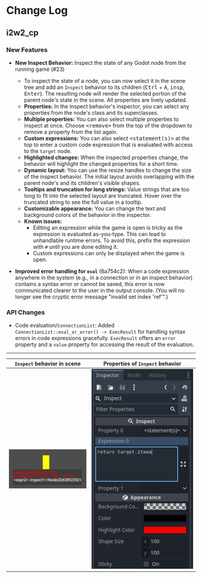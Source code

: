 # Change Log

## i2w2_cp

### New Features

- **New Inspect Behavior:** Inspect the state of any Godot node from the running game (#23)
  - To inspect the state of a node, you can now select it in the scene tree and add an `Inspect` behavior to its children (<kbd>Ctrl</kbd> + <kbd>A</kbd>, <kbd>insp</kbd>, <kbd>Enter</kbd>). The resulting node will render the selected portion of the parent node's state in the scene. All properties are lively updated.
  - **Properties:** In the inspect behavior's inspector, you can select any properties from the node's class and its superclasses.
  - **Multiple properties:** You can also select multiple properties to inspect at once. Choose <kbd>\<remove></kbd> from the top of the dropdown to remove a property from the list again.
  - **Custom expressions:** You can also select <kbd>\<statement(s)></kbd> at the top to enter a custom code expression that is evaluated with access to the `target` node.
  - **Highlighted changes:** When the inspected properties change, the behavior will highlight the changed properties for a short time.
  - **Dynamic layout:** You can use the resize handles to change the size of the inspect behavior. The initial layout avoids overlapping with the parent node's and its children's visible shapes.
  - **Tooltips and truncation for long strings:** Value strings that are too long to fit into the selected layout are truncated. Hover over the truncated string to see the full value in a tooltip.
  - **Customizable appearance:** You can change the text and background colors of the behavior in the inspector.
  - **Known issues:**
    - Editing an expression while the game is open is tricky as the expression is evaluated as-you-type. This can lead to unhandlable runtime errors. To avoid this, prefix the expression with `#` until you are done editing it.
    - Custom expressions can only be displayed when the game is open.

- **Improved error handling for `eval`** (6a754c2): When a code expression anywhere in the system (e.g., in a connection or in an inspect behavior) contains a syntax error or cannot be saved, this error is now communicated clearer to the user in the output console. (You will no longer see the cryptic error message "invalid set index 'ref'".)

### API Changes

- Code evaluation/`ConnectionList`: Added `ConnectionList::eval_or_error() -> ExecResult` for handling syntax errors in code expressions gracefully. `ExecResult` offers an `error` property and a `value` property for accessing the result of the evaluation.

---

| `Inspect` behavior in scene | Properties of `Inspect` behavior |
| --- | --- |
| ![](./i2w2_cp_inspect_scene.png) | ![](./i2w2_cp_inspect_properties.png) |
